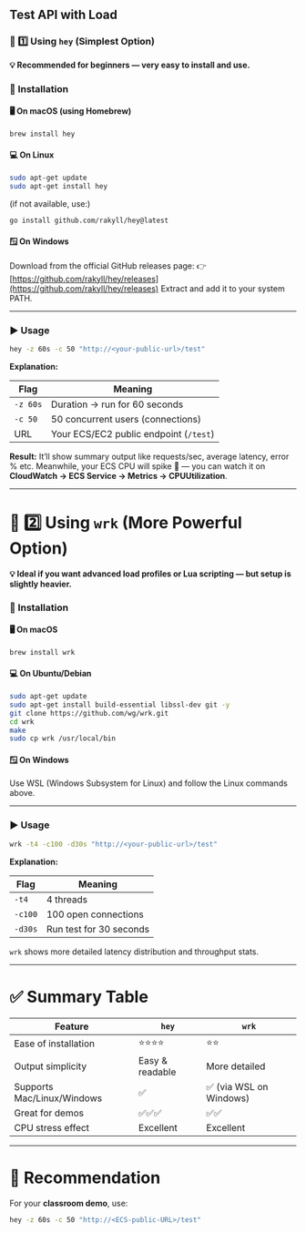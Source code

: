 
## **Test API with Load**
### 🧪 1️⃣ Using **`hey`** (Simplest Option)

**💡 Recommended for beginners — very easy to install and use.**

### 🔧 Installation

#### 🖥️ On macOS (using Homebrew)

```bash
brew install hey
```

#### 💻 On Linux

```bash
sudo apt-get update
sudo apt-get install hey
```

(if not available, use:)

```bash
go install github.com/rakyll/hey@latest
```

#### 🪟 On Windows

Download from the official GitHub releases page:
👉 [https://github.com/rakyll/hey/releases](https://github.com/rakyll/hey/releases)
Extract and add it to your system PATH.

---

### ▶️ Usage

```bash
hey -z 60s -c 50 "http://<your-public-url>/test"
```

**Explanation:**

| Flag     | Meaning                                |
| -------- | -------------------------------------- |
| `-z 60s` | Duration → run for 60 seconds          |
| `-c 50`  | 50 concurrent users (connections)      |
| URL      | Your ECS/EC2 public endpoint (`/test`) |

**Result:**
It’ll show summary output like requests/sec, average latency, error % etc.
Meanwhile, your ECS CPU will spike 🚀 — you can watch it on **CloudWatch → ECS Service → Metrics → CPUUtilization**.

---

# 🧪 2️⃣ Using **`wrk`** (More Powerful Option)

**💡 Ideal if you want advanced load profiles or Lua scripting — but setup is slightly heavier.**

### 🔧 Installation

#### 🖥️ On macOS

```bash
brew install wrk
```

#### 💻 On Ubuntu/Debian

```bash
sudo apt-get update
sudo apt-get install build-essential libssl-dev git -y
git clone https://github.com/wg/wrk.git
cd wrk
make
sudo cp wrk /usr/local/bin
```

#### 🪟 On Windows

Use WSL (Windows Subsystem for Linux) and follow the Linux commands above.

---

### ▶️ Usage

```bash
wrk -t4 -c100 -d30s "http://<your-public-url>/test"
```

**Explanation:**

| Flag    | Meaning                 |
| ------- | ----------------------- |
| `-t4`   | 4 threads               |
| `-c100` | 100 open connections    |
| `-d30s` | Run test for 30 seconds |

`wrk` shows more detailed latency distribution and throughput stats.

---

# ✅ Summary Table

| Feature                    | `hey`           | `wrk`                  |
| -------------------------- | --------------- | ---------------------- |
| Ease of installation       | ⭐⭐⭐⭐            | ⭐⭐                     |
| Output simplicity          | Easy & readable | More detailed          |
| Supports Mac/Linux/Windows | ✅               | ✅ (via WSL on Windows) |
| Great for demos            | ✅✅✅             | ✅✅                     |
| CPU stress effect          | Excellent       | Excellent              |

---

# 🚀 Recommendation

For your **classroom demo**, use:

```bash
hey -z 60s -c 50 "http://<ECS-public-URL>/test"
```

